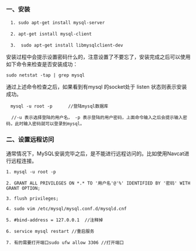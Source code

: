### 一、安装
```
　1. sudo apt-get install mysql-server
```
```
　2. apt-get isntall mysql-client
```
```
　3.  sudo apt-get install libmysqlclient-dev
```
安装过程中会提示设置密码什么的，注意设置了不要忘了，安装完成之后可以使用如下命令来检查是否安装成功：
```
sudo netstat -tap | grep mysql
```
通过上述命令检查之后，如果看到有mysql 的socket处于 listen 状态则表示安装成功。
```
　mysql -u root -p      //登陆mysql数据库

  //-u 表示选择登陆的用户名， -p 表示登陆的用户密码，上面命令输入之后会提示输入密码，此时输入密码就可以登录到mysql。
```

### 二、设置远程访问
通常情况下，MySQL安装完毕之后，是不能进行远程访问的。比如使用Navcat进行远程连接。
```
1. mysql -u root -p
```
```
2. GRANT ALL PRIVILEGES ON *.* TO '用户名'@'%' IDENTIFIED BY '密码' WITH GRANT OPTION;
```
```
3. flush privileges;
```

```
4. sudo vim /etc/mysql/mysql.conf.d/mysqld.cnf
```

```
5. #bind-address = 127.0.0.1  //注释掉
```

```
6. service mysql restart //重启服务
```

```
7. 有的需要打开端口sudo ufw allow 3306 //打开端口
```
